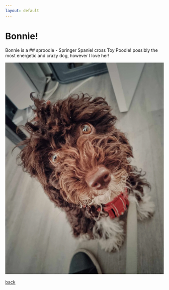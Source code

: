 ```yaml
---
layout: default
---
```


# Bonnie!
Bonnie is a ## sproodle - Springer Spaniel cross Toy Poodle! possibly the most energetic and crazy dog, however I love her!

![Bonnie](/assets/images/Bonnie.webp)


[back](./)
